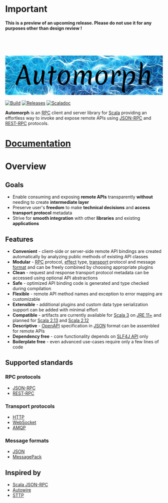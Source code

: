 <br>

# Important

**This is a preview of an upcoming release. Please do not use it for any purposes other than design review !**

<br>
<br>
<br>

![automorph](https://github.com/martin-ockajak/automorph/raw/main/docs/images/banner.jpg)

[![Build](https://github.com/martin-ockajak/automorph/workflows/Build/badge.svg)](https://github.com/martin-ockajak/automorph/actions/workflows/tests.yml)
[![Releases](https://img.shields.io/maven-central/v/org.automorph/automorph-core_3.0.0.svg)](https://mvnrepository.com/artifact/org.automorph)
[![Scaladoc](https://javadoc-badge.appspot.com/org.automorph/automorph-core_3.0.0.svg?label=scaladoc)](https://javadoc.io/doc/org.automorph/automorph-core_3.0.0/latest/automorph/)

**Automorph** is an [RPC](https://en.wikipedia.org/wiki/Remote_procedure_call) client and server library for [Scala](https://www.scala-lang.org/) providing an effortless
way to invoke and expose remote APIs using [JSON-RPC](https://www.jsonrpc.org/specification) and [REST-RPC](docs/rest-rpc/README.md) protocols.

# [Documentation](https://automorph.org)

# Overview

## Goals

* Enable consuming and exposing **remote APIs** transparently **without** needing to create **intermediate layer**
* Preserve user's **freedom** to make **technical decisions** and **access transport protocol** metadata
* Strive for **smooth integration** with other **libraries** and existing **applications**

## Features

* **Convenient** - client-side or server-side remote API bindings are created automatically by analyzing public methods of existing API classes
* **Modular** - [RPC](https://en.wikipedia.org/wiki/Remote_procedure_call) protocol, [effect](https://en.wikipedia.org/wiki/Effect_system) type, [transport](https://en.wikipedia.org/wiki/Transport_layer) protocol and message [format](https://en.wikipedia.org/wiki/File_format) and  can be freely combined by choosing appropriate plugins
* **Clean** - request and response transport protocol metadata can be accessed using optional API abstractions
* **Safe** - optimized API binding code is generated and type checked during compilation
* **Flexible** - remote API method names and exception to error mapping are customizable
* **Extensible** - additional plugins and custom data type serialization support can be added with minimal effort
* **Compatible** - artifacts are currently available for [Scala 3](https://dotty.epfl.ch/) on [JRE 11+](https://openjdk.java.net/) and planned for [Scala 2.13](https://www.scala-lang.org/news/2.13.0) and [Scala 2.12](https://www.scala-lang.org/news/2.12.0/)
* **Descriptive** - [OpenAPI](https://github.com/OAI/OpenAPI-Specification) specification in [JSON](https://en.wikipedia.org/wiki/JSON) format can be assembled for remote APIs
* **Dependency free** - core functionality depends on [SLF4J API](http://www.slf4j.org/) only
* **Boilerplate free** - even advanced use-cases require only a few lines of code


## Supported standards

### RPC protocols

* [JSON-RPC](https://www.jsonrpc.org/specification)
* [REST-RPC](docs/rest-rpc/README.md)

### Transport protocols

* [HTTP](https://en.wikipedia.org/wiki/Hypertext_Transfer_Protocol)
* [WebSocket](https://en.wikipedia.org/wiki/WebSocket)
* [AMQP](https://en.wikipedia.org/wiki/Advanced_Message_Queuing_Protocol)

### Message formats

* [JSON](https://www.json.org/)
* [MessagePack](https://msgpack.org/)

## Inspired by

* [Scala JSON-RPC](https://github.com/shogowada/scala-json-rpc)
* [Autowire](https://github.com/lihaoyi/autowire)
* [STTP](https://github.com/softwaremill/sttp)
